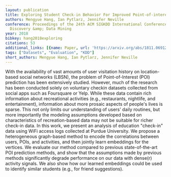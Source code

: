 ```yaml
---
layout: publication
title: Exploring Student Check-in Behavior For Improved Point-of-interest Prediction
authors: Mengyue Hang, Ian Pytlarz, Jennifer Neville
conference: Proceedings of the 24th ACM SIGKDD International Conference on Knowledge
  Discovery &amp; Data Mining
year: 2018
bibkey: hang2018exploring
citations: 53
additional_links: [{name: Paper, url: 'https://arxiv.org/abs/1811.06912'}]
tags: ["Datasets", "Evaluation", "KDD"]
short_authors: Mengyue Hang, Ian Pytlarz, Jennifer Neville
---
```

With the availability of vast amounts of user visitation history on
location-based social networks (LBSN), the problem of Point-of-Interest (POI)
prediction has been extensively studied. However, much of the research has been
conducted solely on voluntary checkin datasets collected from social apps such
as Foursquare or Yelp. While these data contain rich information about
recreational activities (e.g., restaurants, nightlife, and entertainment),
information about more prosaic aspects of people's lives is sparse. This not
only limits our understanding of users' daily routines, but more importantly
the modeling assumptions developed based on characteristics of recreation-based
data may not be suitable for richer check-in data. In this work, we present an
analysis of education "check-in" data using WiFi access logs collected at
Purdue University. We propose a heterogeneous graph-based method to encode the
correlations between users, POIs, and activities, and then jointly learn
embeddings for the vertices. We evaluate our method compared to previous
state-of-the-art POI prediction methods, and show that the assumptions made by
previous methods significantly degrade performance on our data with dense(r)
activity signals. We also show how our learned embeddings could be used to
identify similar students (e.g., for friend suggestions).